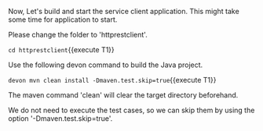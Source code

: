 Now, Let&#39;s build and start the service client application.
This might take some time for application to start.


Please change the folder to &#39;httprestclient&#39;.

`cd httprestclient`{{execute T1}}
 
Use the following devon command to build the Java project.

`devon mvn clean install -Dmaven.test.skip=true`{{execute T1}}

The maven command 'clean' will clear the target directory beforehand. 

We do not need to execute the test cases, so we can skip them by using the option '-Dmaven.test.skip=true'.

